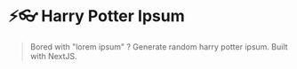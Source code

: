 # ⚡👓 Harry Potter Ipsum

> Bored with "lorem ipsum" ? Generate random harry potter ipsum. Built with NextJS.
